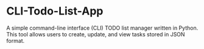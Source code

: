 # CLI-Todo-List-App
A simple command-line interface (CLI) TODO list manager written in Python. This tool allows users to create, update, and view tasks stored in JSON format.
